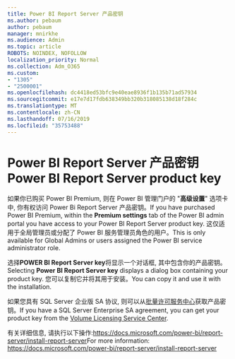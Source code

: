 ```yaml
---
title: Power BI Report Server 产品密钥
ms.author: pebaum
author: pebaum
manager: mnirkhe
ms.audience: Admin
ms.topic: article
ROBOTS: NOINDEX, NOFOLLOW
localization_priority: Normal
ms.collection: Adm_O365
ms.custom:
- "1305"
- "2500001"
ms.openlocfilehash: dc4418ed53bfc9e40eae8936f1b135b71ad57934
ms.sourcegitcommit: e17e7d17fdb638349bb320b318085138d18f284c
ms.translationtype: MT
ms.contentlocale: zh-CN
ms.lasthandoff: 07/16/2019
ms.locfileid: "35753488"
---
```

# <a name="power-bi-report-server-product-key"></a><span data-ttu-id="3a7b4-102">Power BI Report Server 产品密钥</span><span class="sxs-lookup"><span data-stu-id="3a7b4-102">Power BI Report Server product key</span></span>

<span data-ttu-id="3a7b4-103">如果你已购买 Power BI Premium, 则在 Power BI 管理门户的 "**高级设置**" 选项卡中, 你有权访问 Power Bi Report Server 产品密钥。</span><span class="sxs-lookup"><span data-stu-id="3a7b4-103">If you have purchased Power BI Premium, within the **Premium settings** tab of the Power BI admin portal you have access to your Power BI Report Server product key.</span></span> <span data-ttu-id="3a7b4-104">这仅适用于全局管理员或分配了 Power BI 服务管理员角色的用户。</span><span class="sxs-lookup"><span data-stu-id="3a7b4-104">This is only available for Global Admins or users assigned the Power BI service administrator role.</span></span>

<span data-ttu-id="3a7b4-105">选择**POWER BI Report Server key**将显示一个对话框, 其中包含你的产品密钥。</span><span class="sxs-lookup"><span data-stu-id="3a7b4-105">Selecting **Power BI Report Server key** displays a dialog box containing your product key.</span></span> <span data-ttu-id="3a7b4-106">您可以复制它并将其用于安装。</span><span class="sxs-lookup"><span data-stu-id="3a7b4-106">You can copy it and use it with the installation.</span></span>

<span data-ttu-id="3a7b4-107">如果您具有 SQL Server 企业版 SA 协议, 则可以从[批量许可服务中心](https://www.microsoft.com/Licensing/servicecenter/)获取产品密钥。</span><span class="sxs-lookup"><span data-stu-id="3a7b4-107">If you have a SQL Server Enterprise SA agreement, you can get your product key from the [Volume Licensing Service Center](https://www.microsoft.com/Licensing/servicecenter/).</span></span>

<span data-ttu-id="3a7b4-108">有关详细信息, 请执行以下操作:https://docs.microsoft.com/power-bi/report-server/install-report-server</span><span class="sxs-lookup"><span data-stu-id="3a7b4-108">For more information: https://docs.microsoft.com/power-bi/report-server/install-report-server</span></span>
